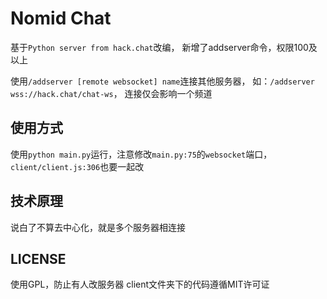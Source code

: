 # Nomid Chat
基于`Python server from hack.chat`改编，
新增了addserver命令，权限100及以上

使用`/addserver [remote websocket] name`连接其他服务器，
如：`/addserver wss://hack.chat/chat-ws`，
连接仅会影响一个频道

## 使用方式
使用`python main.py`运行，注意修改`main.py:75`的`websocket`端口，
`client/client.js:306`也要一起改

## 技术原理
说白了不算去中心化，就是多个服务器相连接

## LICENSE
使用GPL，防止有人改服务器
client文件夹下的代码遵循MIT许可证

